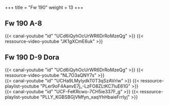 +++
title = "Fw 190"
weight = 13
+++

## Fw 190 A-8

<div class="contenu"> <!-- le hangar de Sklang //-->
{{< canal-youtube "id" "UCd6iQyhOcUrWR6DrRoMzeQg" >}}
{{< ressource-video-youtube "JK1gXCmE6uk" >}}
</div>

## Fw 190 D-9 Dora

<div class="contenu"> <!-- le hangar de Sklang //-->
{{< canal-youtube "id" "UCd6iQyhOcUrWR6DrRoMzeQg" >}}
{{< ressource-video-youtube "NL7O3aQNY7s" >}}
</div>


<div class="contenu"> <!-- Matt Waggner //-->
{{< canal-youtube "id" "UCHa9LMylydkT0T3qSzAVrlw" >}}
{{< ressource-playlist-youtube "PLer9oF4AanvE7j_-LzFO8ZLtKC7IuE61G" >}}
</div>

<div class="contenu"> <!-- Deephack //-->
{{< canal-youtube "id" "UCF-FeKRcwo-7CH5ie337F_g" >}}
{{< ressource-playlist-youtube "PLLY_KGBSBGjVMfyn_xaqYhHbaieFrrIyj" >}}
</div>
